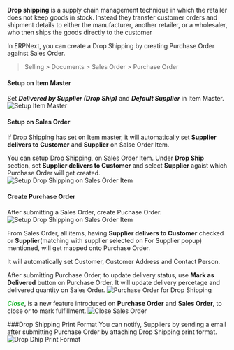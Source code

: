 **Drop shipping** is a supply chain management technique in which the retailer does not keep goods in stock. Instead they transfer customer orders and shipment details to either the manufacturer, another retailer, or a wholesaler, who then ships the goods directly to the customer

In ERPNext, you can create a Drop Shipping by creating Purchase Order against Sales Order.

> Selling > Documents > Sales Order > Purchase Order

#### Setup on Item Master

Set **_Delivered by Supplier (Drop Ship)_** and **_Default Supplier_** in Item Master.
<img class="screenshot" alt="Setup Item Master" src="{{url_prefix}}/assets/img/selling/setup-drop-ship-on-item-master.png">

#### Setup on Sales Order
If Drop Shipping has set on Item master, it will automatically set **Supplier delivers to Customer** and **Supplier** on Salse Order Item.

You can setup Drop Shipping, on Sales Order Item. Under **Drop Ship** section, set **Supplier delivers to Customer** and select **Supplier** agaist which Purchase Order will get created.
<img class="screenshot" alt="Setup Drop Shipping on Sales Order Item" src="{{url_prefix}}/assets/img/selling/setup-drop-ship-on-sales-order-item.png">

#### Create Purchase Order
After submitting a Sales Order, create Puchase Order.<br> 
<img class="screenshot" alt="Setup Drop Shipping on Sales Order Item" src="{{url_prefix}}/assets/img/selling/drop-ship-sales-order.png">

From Sales Order, all items, having **Supplier delivers to Customer**  checked or **Supplier**(matching with supplier selected on For Supplier popup) mentioned, will get mapped onto Purchase Order. 

It will automatically set Customer, Customer Address and Contact Person.

After submitting Purchase Order, to update delivery status, use **Mark as Delivered** button on Purchase Order. It will update delivery percetage and delivered quantity on Sales Order.
<img class="screenshot" alt="Purchase Order for Drop Shipping" src="{{url_prefix}}/assets/img/selling/drop-ship-purchase-order.png">

<span style="color:#18B52D">**_Close_**</span>, is a new feature introduced on **Purchase Order** and **Sales Order**, to close or to mark fulfillment.
<img class="screenshot" alt="Close Sales Order" src="{{url_prefix}}/assets/img/selling/close-sales-order.png">

###Drop Shipping Print Format
You can notify, Suppliers by sending a email after submitting Purchase Order by attaching Drop Shipping print format.
<img class="screenshot" alt="Drop Dhip Print Format" src="{{url_prefix}}/assets/img/selling/drop-ship-print-format.png">
